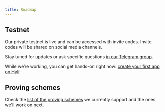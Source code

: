 ```yaml
---
title: Roadmap
---
```


## Testnet

Our private testnet is live and can be accessed with invite codes. Invite codes will be shared on social media channels.

Stay tuned for updates or ask specific questions [in our Telegram group](https://t.me/hyli_org).

While we’re working, you can get hands-on right now: [create your first app on Hyli](../quickstart/index.md)!

## Proving schemes

Check the [list of the proving schemes](../reference/supported-proving-schemes.md) we currently support and the ones we'll work on next.
